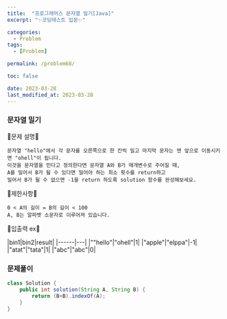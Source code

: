 ```yaml
---
title:  "프로그래머스 문자열 밀기[Java]"
excerpt: "✨코딩테스트 입문✨"

categories:
  - Problem
tags:
  - [Problem]

permalink: /problem68/

toc: false

date: 2023-03-28
last_modified_at: 2023-03-28
---
```

### 문자열 밀기

💫문제 설명💫

```
문자열 "hello"에서 각 문자를 오른쪽으로 한 칸씩 밀고 마지막 문자는 맨 앞으로 이동시키면 "ohell"이 됩니다. 
이것을 문자열을 민다고 정의한다면 문자열 A와 B가 매개변수로 주어질 때, 
A를 밀어서 B가 될 수 있다면 밀어야 하는 최소 횟수를 return하고 
밀어서 B가 될 수 없으면 -1을 return 하도록 solution 함수를 완성해보세요.
```

💫제한사항💫

```
0 < A의 길이 = B의 길이 < 100
A, B는 알파벳 소문자로 이루어져 있습니다.
```

💫입출력 ex💫

|bin1|bin2|result|
|------|---|
|""hello"|"ohell"|1|
|"apple"|"elppa"|-1|
|"atat"|"tata"|1|
|"abc"|"abc"|0|

### 문제풀이

```java
class Solution {
    public int solution(String A, String B) {
        return (B+B).indexOf(A);
    }
}
```
